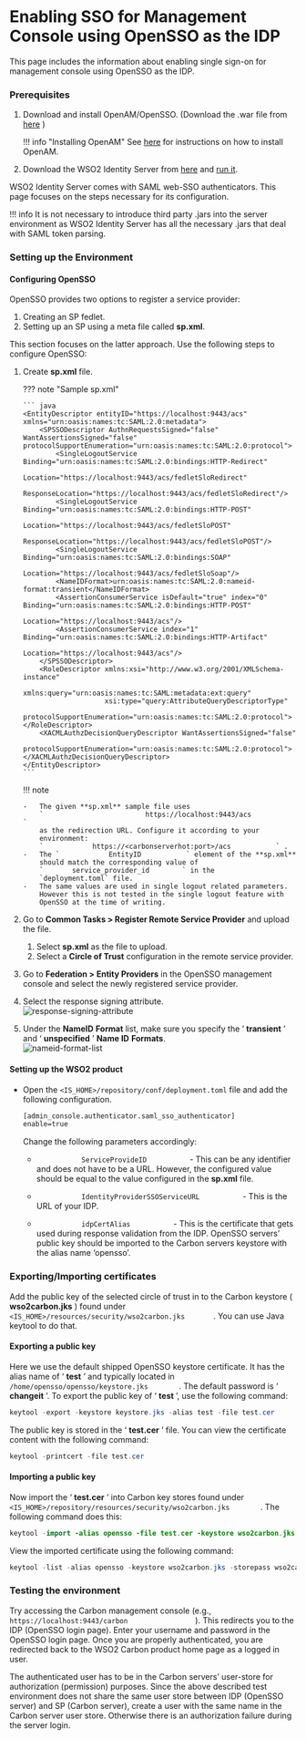 # Enabling SSO for Management Console using OpenSSO as the IDP

This page includes the information about enabling single sign-on for
management console using OpenSSO as the IDP.

### Prerequisites

1.  Download and install OpenAM/OpenSSO. (Download the .war file from
    [here](https://backstage.forgerock.com/downloads/) )

    !!! info "Installing OpenAM"
		See
		[here](https://backstage.forgerock.com/docs/open../../get-started/#install-openam)
		for instructions on how to install OpenAM.

2.  Download the WSO2 Identity Server from
    [here](http://wso2.com/products/identity-server/) and [run
    it](../../setup/running-the-product).

WSO2 Identity Server comes with SAML web-SSO authenticators. This page
focuses on the steps necessary for its configuration.

!!! info 
	It is not necessary to introduce third party .jars into the server
	environment as WSO2 Identity Server has all the necessary .jars that deal
	with SAML token parsing.

### Setting up the Environment

#### Configuring OpenSSO

OpenSSO provides two options to register a service provider:

1.  Creating an SP fedlet.
2.  Setting up an SP using a meta file called **sp.xml**.

This section focuses on the latter approach. Use the following steps to
configure OpenSSO:

1.  Create **sp.xml** file.

    ??? note "Sample sp.xml"

		``` java
		<EntityDescriptor entityID="https://localhost:9443/acs" xmlns="urn:oasis:names:tc:SAML:2.0:metadata">
			<SPSSODescriptor AuthnRequestsSigned="false" WantAssertionsSigned="false"  protocolSupportEnumeration="urn:oasis:names:tc:SAML:2.0:protocol">
				<SingleLogoutService Binding="urn:oasis:names:tc:SAML:2.0:bindings:HTTP-Redirect"
									Location="https://localhost:9443/acs/fedletSloRedirect"
									ResponseLocation="https://localhost:9443/acs/fedletSloRedirect"/>
				<SingleLogoutService Binding="urn:oasis:names:tc:SAML:2.0:bindings:HTTP-POST"
									Location="https://localhost:9443/acs/fedletSloPOST"
									ResponseLocation="https://localhost:9443/acs/fedletSloPOST"/>
				<SingleLogoutService Binding="urn:oasis:names:tc:SAML:2.0:bindings:SOAP"
									Location="https://localhost:9443/acs/fedletSloSoap"/>
				<NameIDFormat>urn:oasis:names:tc:SAML:2.0:nameid-format:transient</NameIDFormat>
				<AssertionConsumerService isDefault="true" index="0" Binding="urn:oasis:names:tc:SAML:2.0:bindings:HTTP-POST"
										Location="https://localhost:9443/acs"/>
				<AssertionConsumerService index="1" Binding="urn:oasis:names:tc:SAML:2.0:bindings:HTTP-Artifact"
										Location="https://localhost:9443/acs"/>
			</SPSSODescriptor>
			<RoleDescriptor xmlns:xsi="http://www.w3.org/2001/XMLSchema-instance"
							xmlns:query="urn:oasis:names:tc:SAML:metadata:ext:query"
							xsi:type="query:AttributeQueryDescriptorType"
							protocolSupportEnumeration="urn:oasis:names:tc:SAML:2.0:protocol"></RoleDescriptor>
			<XACMLAuthzDecisionQueryDescriptor WantAssertionsSigned="false"
							protocolSupportEnumeration="urn:oasis:names:tc:SAML:2.0:protocol"></XACMLAuthzDecisionQueryDescriptor>
		</EntityDescriptor>
		```

    !!! note
    
        -   The given **sp.xml** sample file uses
            `                         https://localhost:9443/acs                       `
            as the redirection URL. Configure it according to your
            environment:
            `            https://<carbonserverhot:port>/acs           ` .
        -   The `            EntityID           ` element of the **sp.xml**
            should match the corresponding value of
            `       service_provider_id        ` in the
            `deployment.toml` file.
        -   The same values are used in single logout related parameters.
            However this is not tested in the single logout feature with
            OpenSSO at the time of writing.
    

2.  Go to **Common Tasks > Register Remote Service Provider** and
    upload the file.  
    1.  Select **sp.xml** as the file to upload.
    2.  Select a **Circle of Trust** configuration in the remote service
        provider.
3.  Go to **Federation > Entity Providers** in the OpenSSO
    management console and select the newly registered service provider.
4.  Select the response signing attribute.  
    ![response-signing-attribute](../assets/img/tutorials/response-signing-attribute.png)
    
5.  Under the **NameID** **Format** list, make sure you specify the ‘
    **transient** ’ and ‘ **unspecified** ’ **Name ID** **Formats**.  
    ![nameid-format-list](../assets/img/tutorials/nameid-format-list.png)

#### Setting up the WSO2 product

-   Open the `<IS_HOME>/repository/conf/deployment.toml` file and add the following configuration.

    ``` xml
    [admin_console.authenticator.saml_sso_authenticator]
	enable=true
    ```

    Change the following parameters accordingly:

    -   `            ServiceProvideID           ` - This can be any
        identifier and does not have to be a URL. However, the
        configured value should be equal to the value configured in the
        **sp.xml** file.
        
    -   `            IdentityProviderSSOServiceURL           ` - This is
        the URL of your IDP.
        
    -   `            idpCertAlias           ` - This is the certificate
        that gets used during response validation from the IDP. OpenSSO
        servers’ public key should be imported to the Carbon servers
        keystore with the alias name ‘opensso’.

### Exporting/Importing certificates

Add the public key of the selected circle of trust in to the Carbon
keystore ( **wso2carbon.jks** ) found under
`         <IS_HOME>/resources/security/wso2carbon.jks        `.
You can use Java keytool to do that.

#### Exporting a public key

Here we use the default shipped OpenSSO keystore certificate. It has the
alias name of ‘ **test** ’ and typically located in
`         /home/opensso/opensso/keystore.jks        ` . The default
password is ‘ **changeit** ’. To export the public key of ‘ **test** ’,
use the following command:

``` java
keytool -export -keystore keystore.jks -alias test -file test.cer
```

The public key is stored in the ‘ **test.cer** ’ file. You can view the
certificate content with the following command:

``` java
keytool -printcert -file test.cer
```

#### Importing a public key

Now import the ‘ **test.cer** ’ into Carbon key stores found under
`         <IS_HOME>/repository/resources/security/wso2carbon.jks        `
. The following command does this:

``` java
keytool -import -alias opensso -file test.cer -keystore wso2carbon.jks
```

View the imported certificate using the following command:

``` java
keytool -list -alias opensso -keystore wso2carbon.jks -storepass wso2carbon
```

### Testing the environment

Try accessing the Carbon management console (e.g.,
`                   https://localhost:9443/carbon                 ` ).
This redirects you to the IDP (OpenSSO login page). Enter your username
and password in the OpenSSO login page. Once you are properly
authenticated, you are redirected back to the WSO2 Carbon product home
page as a logged in user.

The authenticated user has to be in the Carbon servers’ user-store for
authorization (permission) purposes. Since the above described test
environment does not share the same user store between IDP (OpenSSO
server) and SP (Carbon server), create a user with the same name in the
Carbon server user store. Otherwise there is an authorization failure
during the server login.
